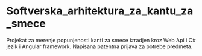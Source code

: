 # Softverska_arhitektura_za_kantu_za_smece
 Projekat za merenje popunjenosti kanti za smece izradjen kroz Web Api i C# jezik i Angular framework. Napisana patentna prijava za potrebe predmeta.
